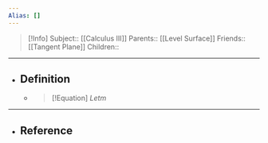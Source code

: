 ```yaml
---
Alias: []
---
```

> [!Info]
> Subject:: [[Calculus III]]
> Parents:: [[Level Surface]]
> Friends:: [[Tangent Plane]]
> Children:: 
---
- ## Definition
	- > [!Equation]
	  > $Let m$
---
- ## Reference